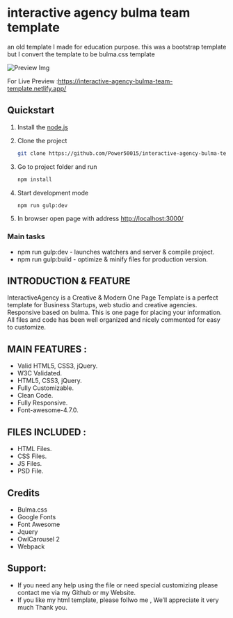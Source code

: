 # interactive agency bulma team template

an old template I made for education purpose.
this was a bootstrap template but I convert the template to be bulma.css template

![Preview Img](UX/InteractiveAgency.png)

For Live Preview :https://interactive-agency-bulma-team-template.netlify.app/

## Quickstart

1. Install the [node.js](https://nodejs.org/en/)
2. Clone the project

    ```bash
    git clone https://github.com/Power50015/interactive-agency-bulma-team-template.git
    ```

3. Go to project folder and run

    ```bash
    npm install
    ```

4. Start development mode

    ```bash
    npm run gulp:dev
    ```

5. In browser open page with address [http://localhost:3000/](http://localhost:3000/)

### Main tasks

- npm run gulp:dev -  launches watchers and server & compile project.
- npm run gulp:build - optimize & minify files for production version.

## INTRODUCTION & FEATURE

InteractiveAgency is a Creative & Modern One Page Template is a perfect template for Business Startups, web
studio and creative agencies. Responsive based on bulma. This is one page for placing your
information. All files and code has been well organized and nicely commented for easy to customize.


## MAIN FEATURES :

- Valid HTML5, CSS3, jQuery.
- W3C Validated.
- HTML5, CSS3, jQuery.
- Fully Customizable.
- Clean Code.
- Fully Responsive.
- Font-awesome-4.7.0.


## FILES INCLUDED :

- HTML Files.
- CSS Files.
- JS Files.
- PSD File.

## Credits

- Bulma.css
- Google Fonts 
- Font Awesome
- Jquery
- OwlCarousel 2
- Webpack

## Support:

- If you need any help using the file or need special customizing please contact me via my Github or my Website.
- If you like my html template, please follwo me , We’ll appreciate it very much Thank you.
